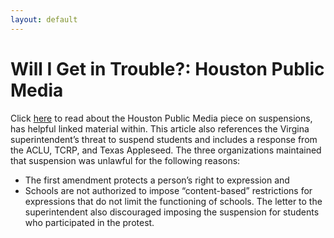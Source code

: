 ```yaml
---
layout: default
---
```


Will I Get in Trouble?: Houston Public Media
=================

Click [here](https://www.houstonpublicmedia.org/articles/news/2018/02/27/270319/civil-rights-groups-needville-students-walkouts-parkland-school-shooting-gun-control/) to read about the Houston Public Media piece on suspensions, has helpful linked material within.
This article also references the Virgina superintendent’s threat to suspend students and includes a response from the ACLU, TCRP, and Texas Appleseed. The three organizations maintained that suspension was unlawful for the following reasons:
* The first amendment protects a person’s right to expression and 
* Schools are not authorized to impose “content-based” restrictions for expressions that do not limit the functioning of schools.
The letter to the superintendent also discouraged imposing the suspension for students who participated in the protest.
